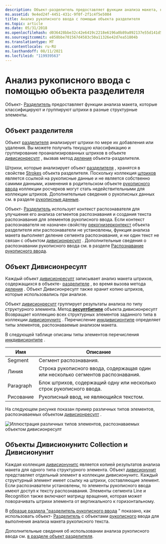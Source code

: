 ```yaml
---
description: Объект-разделитель предоставляет функции анализа макета, которые классифицируют и группируют штрихи в разные структурные элементы.
ms.assetid: 9e4ed24f-4451-431c-9f0f-2f1c4f5e5084
title: Анализ рукописного ввода с помощью объекта разделителя
ms.topic: article
ms.date: 05/31/2018
ms.openlocfilehash: d036428bbe32c42e6419c2218e6196a0b89a892137e55d141d5553d360c0a652
ms.sourcegitcommit: e858bbe701567d4583c50a11326e42d7ea51804b
ms.translationtype: MT
ms.contentlocale: ru-RU
ms.lasthandoff: 08/11/2021
ms.locfileid: "119939563"
---
```

# <a name="ink-analysis-with-the-divider-object"></a>Анализ рукописного ввода с помощью объекта разделителя

Объект- [Разделитель](/previous-versions/ms583616(v=vs.100)) предоставляет функции анализа макета, которые классифицируют и группируют штрихи в разные структурные элементы.

## <a name="divider-object"></a>Объект разделителя

Объект [разделителя](/previous-versions/ms583616(v=vs.100)) анализирует штрихи по мере их добавления или удаления. Вы можете получить текущую классификацию и группирование проанализированных штрихов в объекте [дивисионресулт](/previous-versions/ms583620(v=vs.100)) , вызвав метод [деления](/previous-versions/ms568936(v=vs.100)) объекта-разделителя.

Штрихи, которые анализирует объект [разделителя](/previous-versions/ms583616(v=vs.100)) , хранятся в свойстве [Strokes](/previous-versions/ms582090(v=vs.100)) объекта разделителя. Поскольку коллекция [штрихов](/previous-versions/ms552701(v=vs.100)) является ссылкой на рукописные данные и не является собственно самими данными, изменения в родительском объекте [рукописного ввода](/previous-versions/ms583670(v=vs.100)) коллекции росчерков могут стать недействительными для коллекции штрихов. Дополнительные сведения о рукописных данных см. в разделе [рукописные данные](ink-data.md).

Объект- [Разделитель](/previous-versions/ms583616(v=vs.100)) использует контекст распознавателя для улучшения его анализа сегментов распознавания и создания текста распознавания для элементов рукописного ввода. Если контекст распознавателя не назначен свойству [рекогнизерконтекст](/previous-versions/ms582089(v=vs.100)) объекта разделителя или распознаватели не установлены, функция анализа макета выполняет деление сегмента распознавания, и ни один текст не связан с объектом [дивисионресулт](/previous-versions/ms583620(v=vs.100)) . Дополнительные сведения о распознавании рукописного ввода см. в разделе [Распознавание рукописного ввода](ink-recognition.md).

## <a name="divisionresult-object"></a>Объект Дивисионресулт

Каждый объект [дивисионресулт](/previous-versions/ms583620(v=vs.100)) записывает анализ макета штрихов, содержащихся в объекте- [разделителе](/previous-versions/ms583616(v=vs.100)) , во время вызова метода [деления](/previous-versions/ms568936(v=vs.100)) . Объект Дивисионресулт также хранит копию штрихов, которые использовались при анализе.

Объект [дивисионресулт](/previous-versions/ms583620(v=vs.100)) группирует результаты анализа по типу структурного элемента. Метод [**ресултбитипе**](/windows/desktop/api/msinkaut15/nf-msinkaut15-iinkdivisionresult-resultbytype) объекта дивисионресулт Возвращает коллекцию всех структурных элементов заданного типа в коллекции [дивисионунитс](/previous-versions/ms583625(v=vs.100)) . Перечисление [инкдивисионтипе](/previous-versions/ms552251(v=vs.100)) определяет типы элементов, распознаваемые анализом макета.

В следующей таблице описаны типы элементов перечисления [инкдивисионтипе](/previous-versions/ms552251(v=vs.100)) .



| Имя                 | Описание                                                                      |
|----------------------|----------------------------------------------------------------------------------|
| Segment<br/>   | Сегмент распознавания.<br/>                                                |
| Линия<br/>      | Строка рукописного ввода, содержащая один или несколько сегментов распознавания.<br/> |
| Paragraph<br/> | Блок штрихов, содержащий одну или несколько строк рукописного ввода.<br/>    |
| Рисование<br/>   | Рукописный ввод, не являющийся текстом.<br/>                                                 |



 

На следующем рисунке показан пример различных типов элементов, распознаваемых объектом [дивисионресулт](/previous-versions/ms583620(v=vs.100)) .

![Иллюстрация различных типов элементов, распознаваемых объектом дивисионресулт](images/5f2ab955-1f74-4b71-b3ba-8d1ca23e0578.gif)

## <a name="divisionunits-collection-and-divisionunit-objects"></a>Объекты Дивисионунитс Collection и Дивисионунит

Каждая коллекция [дивисионунитс](/previous-versions/ms583625(v=vs.100)) является копией результатов анализа макета для одного типа структурного элемента. Объект [дивисионунит](/previous-versions/ms583624(v=vs.100)) представляет отдельный элемент в коллекции дивисионунитс. Каждый структурный элемент имеет ссылку на штрихи, составляющие элемент. Если распознаватели установлены, то элементы рукописного ввода имеют доступ к тексту распознавания. Элементы сегмента Line и Recognition также включают матрицу вращения, которая может поворачивать штрихи элемента от вертикального к горизонтальному.

В [образце раздела "разделитель рукописного ввода](ink-divider-sample.md) " показано, как использовать объект- [Разделитель](/previous-versions/ms583616(v=vs.100)) с объектами [рукописного](/previous-versions/ms583670(v=vs.100)) ввода для выполнения анализа макета рукописного текста.

Дополнительные сведения об использовании анализа рукописного ввода см. [в разделе объект разделителя](the-divider-object.md).

 

